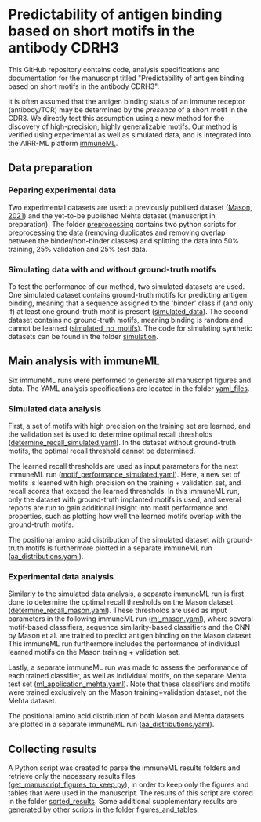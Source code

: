 # Predictability of antigen binding based on short motifs in the antibody CDRH3

This GitHub repository contains code, analysis specifications and documentation for the manuscript titled "Predictability of antigen binding based on short motifs in the antibody CDRH3".

It is often assumed that the antigen binding status of an immune receptor (antibody/TCR) may be determined by the _presence_ of a short motif in the CDR3. 
We directly test this assumption using a new method for the discovery of high-precision, highly generalizable motifs. Our method is verified using experimental as well as simulated data, and is integrated into the AIRR-ML platform [immuneML](https://github.com/uio-bmi/immuneML). 


## Data preparation

### Peparing experimental data

Two experimental datasets are used: a previously publised dataset ([Mason, 2021](https://www.nature.com/articles/s41551-021-00699-9)) and the yet-to-be published Mehta dataset (manuscript in preparation).
The folder [preprocessing](source/preprocessing) contains two python scripts for preprocessing the data (removing duplicates and removing overlap between the binder/non-binder classes) and splitting the data into 50% training, 25% validation and 25% test data.

### Simulating data with and without ground-truth motifs

To test the performance of our method, two simulated datasets are used.
One simulated dataset contains ground-truth motifs for predicting antigen binding, meaning that a sequence assigned to the 'binder' class if (and only if) at least one ground-truth motif is present ([simulated_data](data/simulated_data)). 
The second dataset contains no ground-truth motifs, meaning binding is random and cannot be learned ([simulated_no_motifs](data/simulated_no_motifs)). 
The code for simulating synthetic datasets can be found in the folder [simulation](source/simulation). 



## Main analysis with immuneML

Six immuneML runs were performed to generate all manuscript figures and data. 
The YAML analysis specifications are located in the folder [yaml_files](immuneml_yaml_files).


### Simulated data analysis

First, a set of motifs with high precision on the training set are learned, and the validation set is used to determine optimal recall thresholds ([determine_recall_simulated.yaml](immuneml_yaml_files/determine_recall_simulated.yaml)). 
In the dataset without ground-truth motifs, the optimal recall threshold cannot be determined. 

The learned recall thresholds are used as input parameters for the next immuneML run ([motif_performance_simulated.yaml](immuneml_yaml_files/motif_performance_simulated.yaml)). 
Here, a new set of motifs is learned with high precision on the training + validation set, and recall scores that exceed the learned thresholds. 
In this immuneML run, only the dataset with ground-truth implanted motifs is used, and several reports are run to gain additional insight into motif performance and properties, such as plotting how well the learned motifs overlap with the ground-truth motifs. 

The positional amino acid distribution of the simulated dataset with ground-truth motifs is furthermore plotted in a separate immuneML run ([aa_distributions.yaml](immuneml_yaml_files/aa_distributions.yaml)).

### Experimental data analysis

Similarly to the simulated data analysis, a separate immuneML run is first done to determine the optimal recall thresholds on the Mason dataset ([determine_recall_mason.yaml](immuneml_yaml_files/determine_recall_mason.yaml)).
These thresholds are used as input parameters in the following immuneML run ([ml_mason.yaml](immuneml_yaml_files/ml_mason.yaml)), where several motif-based classifiers, sequence similarity-based classifiers and the CNN by Mason et al. are trained to predict antigen binding on the Mason dataset. This immuneML run furthermore includes the performance of individual learned motifs on the Mason training + validation set. 

Lastly, a separate immuneML run was made to assess the performance of each trained classifier, as well as individual motifs, on the separate Mehta test set ([ml_application_mehta.yaml](immuneml_yaml_files/ml_application_mehta.yaml)). 
Note that these classifiers and motifs were trained exclusively on the Mason training+validation dataset, not the Mehta dataset. 

The positional amino acid distribution of both Mason and Mehta datasets are plotted in a separate immuneML run ([aa_distributions.yaml](immuneml_yaml_files/aa_distributions.yaml)).

## Collecting results

A Python script was created to parse the immuneML results folders and retrieve only the necessary results files ([get_manuscript_figures_to_keep.py](source/figures_and_tables/get_manuscript_figures_to_keep.py)), 
in order to keep only the figures and tables that were used in the manuscript. The results of this script are stored in the folder [sorted_results](sorted_results).
Some additional supplementary results are generated by other scripts in the folder [figures_and_tables](source/figures_and_tables). 



